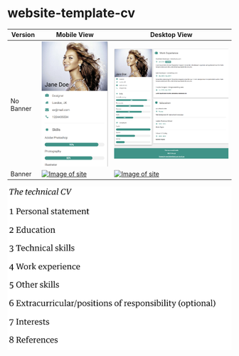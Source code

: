 # website-template-cv

Version| Mobile View| Desktop View|
-----------|-------------| -------------
No Banner | [![Image of site](/screenshot-phone.png)](./screenshot-phone.png) | [![Image of site](./screenshot.png)](./screenshot.png)
Banner | [![Image of site](/screenshot-phonev1.png)](./screenshot-phonev1.png) | [![Image of site](./screenshotv1.png)](./screenshot.png)
 
 
 ![Components](/cv-components.png)
